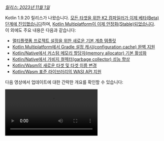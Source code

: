 [//]: # (title: Kotlin 1.9.20의 새로운 기능)

_[릴리스: 2023년 11월 1일](releases.md#release-details)_

Kotlin 1.9.20 릴리스가 나왔습니다. [모든 타겟을 위한 K2 컴파일러가 이제 베타(Beta) 단계에 진입했습니다](#new-kotlin-k2-compiler-updates)하며, [Kotlin Multiplatform이 이제 안정화(Stable)되었습니다](#kotlin-multiplatform-is-stable). 이 외에도 주요 내용은 다음과 같습니다:

*   [멀티플랫폼 프로젝트 설정을 위한 새로운 기본 계층 템플릿](#template-for-configuring-multiplatform-projects)
*   [Kotlin Multiplatform에서 Gradle 설정 캐시(configuration cache) 완벽 지원](#full-support-for-the-gradle-configuration-cache-in-kotlin-multiplatform)
*   [Kotlin/Native에서 커스텀 메모리 할당자(memory allocator) 기본 활성화](#custom-memory-allocator-enabled-by-default)
*   [Kotlin/Native에서 가비지 컬렉터(garbage collector) 성능 향상](#performance-improvements-for-the-garbage-collector)
*   [Kotlin/Wasm의 새로운 타겟 및 타겟 이름 변경](#new-wasm-wasi-target-and-the-renaming-of-the-wasm-target-to-wasm-js)
*   [Kotlin/Wasm 표준 라이브러리의 WASI API 지원](#support-for-the-wasi-api-in-the-standard-library)

다음 영상에서 업데이트에 대한 간략한 개요를 확인할 수 있습니다:

<video src="https://www.youtube.com/v/Ol_96CHKqg8" title="Kotlin 1.9.20의 새로운 기능"/>

## IDE 지원

1.9.20을 지원하는 Kotlin 플러그인은 다음에서 사용할 수 있습니다:

| IDE            | 지원 버전                     |
|----------------|----------------------------------------|
| IntelliJ IDEA  | 2023.1.x, 2023.2.x, 2023.x             |
| Android Studio | Hedgehog (2023.1.1), Iguana (2023.2.1) |

> IntelliJ IDEA 2023.3.x 및 Android Studio Iguana (2023.2.1) Canary 15부터 Kotlin 플러그인은 자동으로 포함되고 업데이트됩니다. 프로젝트의 Kotlin 버전만 업데이트하면 됩니다.
>
{style="note"}

## 새로운 Kotlin K2 컴파일러 업데이트

JetBrains의 Kotlin 팀은 새로운 K2 컴파일러의 안정화 작업을 계속하고 있습니다. 이 컴파일러는 주요 성능 향상을 가져오고, 새로운 언어 기능 개발 속도를 높이며, Kotlin이 지원하는 모든 플랫폼을 통합하고, 멀티플랫폼 프로젝트를 위한 더 나은 아키텍처를 제공할 것입니다.

K2는 현재 모든 타겟에서 **베타(Beta)** 상태입니다. [릴리스 블로그 게시물에서 자세히 읽어보기](https://blog.jetbrains.com/kotlin/2023/11/kotlin-1-9-20-released/)

### Kotlin/Wasm 지원

이번 릴리스부터 Kotlin/Wasm은 새로운 K2 컴파일러를 지원합니다. [프로젝트에서 활성화하는 방법을 알아보세요](#how-to-enable-the-kotlin-k2-compiler).

### K2와 함께 kapt 컴파일러 플러그인 미리보기

> kapt 컴파일러 플러그인의 K2 지원은 [Experimental](components-stability.md) (실험적 기능)입니다. 옵트인(opt-in)이 필요하며(자세한 내용은 아래 참조), 평가 목적으로만 사용해야 합니다.
>
{style="warning"}

1.9.20에서는 K2 컴파일러와 함께 [kapt 컴파일러 플러그인](kapt.md)을 사용할 수 있습니다.
프로젝트에서 K2 컴파일러를 사용하려면 `gradle.properties` 파일에 다음 옵션을 추가하세요:

```text
kotlin.experimental.tryK2=true
kapt.use.k2=true
```

또는 다음 단계를 완료하여 kapt에 K2를 활성화할 수 있습니다:
1.  `build.gradle.kts` 파일에서 [언어 버전](gradle-compiler-options.md#example-of-setting-languageversion)을 `2.0`으로 설정하세요.
2.  `gradle.properties` 파일에 `kapt.use.k2=true`를 추가하세요.

K2 컴파일러와 함께 kapt를 사용할 때 문제가 발생하면 [이슈 트래커](http://kotl.in/issue)에 보고해 주세요.

### Kotlin K2 컴파일러 활성화 방법

#### Gradle에서 K2 활성화

Kotlin K2 컴파일러를 활성화하고 테스트하려면 다음 컴파일러 옵션과 함께 새 언어 버전을 사용하세요:

```bash
-language-version 2.0
```

`build.gradle.kts` 파일에 지정할 수 있습니다:

```kotlin
kotlin {
    sourceSets.all {
        languageSettings {
            languageVersion = "2.0"
        }
    }
}
```

#### Maven에서 K2 활성화

Kotlin K2 컴파일러를 활성화하고 테스트하려면 `pom.xml` 파일의 `<project/>` 섹션을 업데이트하세요:

```xml
<properties>
    <kotlin.compiler.languageVersion>2.0</kotlin.compiler.languageVersion>
</properties>
```

#### IntelliJ IDEA에서 K2 활성화

IntelliJ IDEA에서 Kotlin K2 컴파일러를 활성화하고 테스트하려면 **Settings** | **Build, Execution, Deployment** | **Compiler** | **Kotlin Compiler**로 이동하여 **Language Version** 필드를 `2.0 (experimental)`로 업데이트하세요.

### 새로운 K2 컴파일러에 대한 피드백 남기기

어떤 피드백이라도 감사히 받겠습니다!

*   Kotlin Slack에서 K2 개발자에게 직접 피드백을 제공하세요. [초대받아](https://surveys.jetbrains.com/s3/kotlin-slack-sign-up?_gl=1*ju6cbn*_ga*MTA3MTk5NDkzMC4xNjQ2MDY3MDU4*_ga_9J976DJZ68*MTY1ODMzNzA3OS4xMDAuMS4xNjU4MzQwODEwLjYw) [#k2-early-adopters](https://kotlinlang.slack.com/archives/C03PK0PE257) 채널에 참여하세요.
*   새로운 K2 컴파일러 사용 중 발생한 문제는 [이슈 트래커](https://kotl.in/issue)에 보고해 주세요.
*   JetBrains가 K2 사용에 대한 익명 데이터를 수집하도록 [사용 통계 전송 옵션](https://www.jetbrains.com/help/idea/settings-usage-statistics.html)을 활성화하세요.

## Kotlin/JVM

버전 1.9.20부터 컴파일러는 Java 21 바이트코드를 포함하는 클래스를 생성할 수 있습니다.

## Kotlin/Native

Kotlin 1.9.20에는 새로운 메모리 할당자가 기본으로 활성화된 안정적인 메모리 관리자, 가비지 컬렉터 성능 향상 및 기타 업데이트가 포함되어 있습니다:

*   [커스텀 메모리 할당자 기본 활성화](#custom-memory-allocator-enabled-by-default)
*   [가비지 컬렉터 성능 향상](#performance-improvements-for-the-garbage-collector)
*   [`klib` 아티팩트의 점진적 컴파일](#incremental-compilation-of-klib-artifacts)
*   [라이브러리 연결(linkage) 문제 관리](#managing-library-linkage-issues)
*   [클래스 생성자 호출 시 컴패니언 객체 초기화](#companion-object-initialization-on-class-constructor-calls)
*   [모든 cinterop 선언에 대한 옵트인(opt-in) 요구 사항](#opt-in-requirement-for-all-cinterop-declarations)
*   [링커 오류에 대한 커스텀 메시지](#custom-message-for-linker-errors)
*   [레거시 메모리 관리자 제거](#removal-of-the-legacy-memory-manager)
*   [타겟 티어(tier) 정책 변경](#change-to-our-target-tiers-policy)

### 커스텀 메모리 할당자 기본 활성화

Kotlin 1.9.20에는 새로운 메모리 할당자가 기본으로 활성화되어 제공됩니다. 이 할당자는 이전 기본 할당자인 `mimalloc`을 대체하도록 설계되었으며, 가비지 컬렉션을 더 효율적으로 만들고 [Kotlin/Native 메모리 관리자](native-memory-manager.md)의 런타임 성능을 향상시킵니다.

새로운 커스텀 할당자는 시스템 메모리를 페이지로 나누어 순차적으로 독립적인 스위핑(sweeping)을 허용합니다. 각 할당은 페이지 내의 메모리 블록이 되며, 페이지는 블록 크기를 추적합니다. 다양한 페이지 유형은 여러 할당 크기에 최적화되어 있습니다. 메모리 블록의 순차적인 배열은 할당된 모든 블록을 효율적으로 반복할 수 있도록 합니다.

스레드가 메모리를 할당할 때, 할당 크기에 따라 적절한 페이지를 찾습니다. 스레드는 다양한 크기 범주에 대한 페이지 세트를 유지합니다. 일반적으로 주어진 크기에 대한 현재 페이지는 할당을 수용할 수 있습니다. 그렇지 않으면 스레드는 공유 할당 공간에서 다른 페이지를 요청합니다. 이 페이지는 이미 사용 가능하거나, 스위핑이 필요하거나, 먼저 생성해야 할 수 있습니다.

새로운 할당자는 여러 개의 독립적인 할당 공간을 동시에 허용하여, Kotlin 팀이 성능을 더욱 향상시키기 위해 다양한 페이지 레이아웃을 실험할 수 있도록 할 것입니다.

#### 커스텀 메모리 할당자 활성화 방법

Kotlin 1.9.20부터 새로운 메모리 할당자가 기본으로 설정됩니다. 추가 설정은 필요 없습니다.

메모리 소비가 높다고 판단되면, Gradle 빌드 스크립트에서 `-Xallocator=mimalloc` 또는 `-Xallocator=std` 옵션을 사용하여 `mimalloc` 또는 시스템 할당자로 다시 전환할 수 있습니다. 새로운 메모리 할당자 개선에 도움을 주시려면 [YouTrack](https://kotl.in/issue)에 해당 문제를 보고해 주세요.

새로운 할당자 설계에 대한 기술적인 내용은 이 [README](https://github.com/JetBrains/kotlin/blob/master/kotlin-native/runtime/src/alloc/custom/README.md)를 참조하세요.

### 가비지 컬렉터 성능 향상

Kotlin 팀은 새로운 Kotlin/Native 메모리 관리자의 성능과 안정성을 지속적으로 개선하고 있습니다. 이번 릴리스에서는 가비지 컬렉터(GC)에 몇 가지 중요한 변경 사항이 적용되었으며, 1.9.20의 주요 내용은 다음과 같습니다:

*   [GC 일시 중지 시간 단축을 위한 완전 병렬 마크](#full-parallel-mark-to-reduce-the-pause-time-for-the-gc)
*   [할당 성능 향상을 위해 메모리를 큰 청크로 추적](#tracking-memory-in-big-chunks-to-improve-the-allocation-performance)

#### GC 일시 중지 시간 단축을 위한 완전 병렬 마크

이전에는 기본 가비지 컬렉터가 부분적인 병렬 마크만 수행했습니다. 뮤테이터(mutator) 스레드가 일시 중지되면, 스레드 로컬 변수 및 호출 스택과 같은 자체 루트에서 GC 시작을 마크했습니다. 그 동안 별도의 GC 스레드는 전역 루트와, 네이티브 코드를 활발히 실행 중이어서 일시 중지되지 않은 모든 뮤테이터의 루트를 마크하는 역할을 했습니다.

이러한 접근 방식은 전역 객체의 수가 제한적이고 뮤테이터 스레드가 Kotlin 코드를 실행하는 실행 가능 상태에서 상당한 시간을 보내는 경우에 잘 작동했습니다. 하지만 일반적인 iOS 애플리케이션의 경우는 그렇지 않습니다.

이제 GC는 일시 중지된 뮤테이터, GC 스레드 및 선택적 마커 스레드를 결합하여 마크 큐를 처리하는 완전 병렬 마크를 사용합니다. 기본적으로 마킹(marking) 프로세스는 다음을 통해 수행됩니다:

*   일시 중지된 뮤테이터. 자신의 루트를 처리한 후 코드를 활발히 실행하지 않을 때 유휴 상태로 있는 대신, 전체 마킹 프로세스에 기여합니다.
*   GC 스레드. 이는 최소한 하나의 스레드가 마킹을 수행하도록 보장합니다.

이 새로운 접근 방식은 마킹 프로세스를 더 효율적으로 만들어 GC의 일시 중지 시간을 단축합니다.

#### 할당 성능 향상을 위해 메모리를 큰 청크로 추적

이전에는 GC 스케줄러가 각 객체의 할당을 개별적으로 추적했습니다. 그러나 새로운 기본 커스텀 할당자나 `mimalloc` 메모리 할당자 모두 각 객체에 대해 별도의 저장 공간을 할당하지 않습니다. 이들은 여러 객체를 위해 한 번에 큰 영역을 할당합니다.

Kotlin 1.9.20에서는 GC가 개별 객체 대신 영역을 추적합니다. 이는 각 할당에서 수행되는 작업 수를 줄여 작은 객체 할당 속도를 높이고, 따라서 가비지 컬렉터의 메모리 사용량을 최소화하는 데 도움이 됩니다.

### `klib` 아티팩트의 점진적 컴파일

> 이 기능은 [Experimental](components-stability.md#stability-levels-explained) (실험적 기능)입니다. 언제든지 삭제되거나 변경될 수 있습니다. 옵트인(opt-in)이 필요합니다(자세한 내용은 아래 참조). 평가 목적으로만 사용해야 합니다. [YouTrack](https://kotl.in/issue)에 대한 피드백을 주시면 감사하겠습니다.
>
{style="warning"}

Kotlin 1.9.20은 Kotlin/Native를 위한 새로운 컴파일 시간 최적화를 도입합니다. `klib` 아티팩트의 네이티브 코드 컴파일은 이제 부분적으로 점진적입니다.

디버그 모드에서 Kotlin 소스 코드를 네이티브 바이너리로 컴파일할 때, 컴파일은 두 단계를 거칩니다:

1.  소스 코드는 `klib` 아티팩트로 컴파일됩니다.
2.  `klib` 아티팩트는 의존성과 함께 바이너리로 컴파일됩니다.

두 번째 단계의 컴파일 시간을 최적화하기 위해 팀은 이미 의존성에 대한 컴파일러 캐시를 구현했습니다. 이들은 네이티브 코드로 한 번만 컴파일되며, 그 결과는 바이너리가 컴파일될 때마다 재사용됩니다. 하지만 프로젝트 소스에서 빌드된 `klib` 아티팩트는 프로젝트 변경 시 항상 네이티브 코드로 완전히 재컴파일되었습니다.

새로운 점진적 컴파일을 사용하면, 프로젝트 모듈 변경이 소스 코드의 `klib` 아티팩트 부분 재컴파일만 유발하는 경우, `klib`의 일부만 바이너리로 다시 컴파일됩니다.

점진적 컴파일을 활성화하려면 `gradle.properties` 파일에 다음 옵션을 추가하세요:

```none
kotlin.incremental.native=true
```

문제가 발생하면 [YouTrack](https://kotl.in/issue)에 보고해 주세요.

### 라이브러리 연결(linkage) 문제 관리

이번 릴리스에서는 Kotlin/Native 컴파일러가 Kotlin 라이브러리 내의 연결(linkage) 문제를 처리하는 방식이 개선되었습니다. 이제 오류 메시지에 해시(hash) 대신 시그니처 이름(signature name)을 사용하여 더 읽기 쉬운 선언이 포함되어 문제를 더 쉽게 찾고 해결할 수 있습니다. 다음은 예시입니다:

```text
No function found for symbol 'org.samples/MyClass.removedFunction|removedFunction(kotlin.Int;kotlin.String){}[0]'
```

Kotlin/Native 컴파일러는 서드파티 Kotlin 라이브러리 간의 연결(linkage) 문제를 감지하고 런타임에 오류를 보고합니다. 한 서드파티 Kotlin 라이브러리의 작성자가 다른 서드파티 Kotlin 라이브러리가 사용하는 실험적 API에 호환되지 않는 변경을 가하는 경우 이러한 문제가 발생할 수 있습니다.

Kotlin 1.9.20부터 컴파일러는 기본적으로 연결 문제를 자동으로 감지합니다. 프로젝트에서 이 설정을 조정할 수 있습니다:

*   이러한 문제를 컴파일 로그에 기록하려면 `-Xpartial-linkage-loglevel=WARNING` 컴파일러 옵션을 사용하여 경고를 활성화하세요.
*   또한 `-Xpartial-linkage-loglevel=ERROR`를 사용하여 보고된 경고의 심각도를 컴파일 오류로 높일 수도 있습니다. 이 경우 컴파일이 실패하고 컴파일 로그에 모든 오류가 표시됩니다. 이 옵션을 사용하여 연결 문제를 더 자세히 검토하세요.

```kotlin
// An example of passing compiler options in a Gradle build file:
kotlin {
    macosX64("native") {
        binaries.executable()

        compilations.configureEach {
            compilerOptions.configure {
                // To report linkage issues as warnings:
                freeCompilerArgs.add("-Xpartial-linkage-loglevel=WARNING")

                // To raise linkage warnings to errors:
                freeCompilerArgs.add("-Xpartial-linkage-loglevel=ERROR")
            }
        }
    }
}
```

이 기능에 예상치 못한 문제가 발생하면 언제든지 `-Xpartial-linkage=disable` 컴파일러 옵션을 사용하여 옵트아웃(opt out)할 수 있습니다. 이러한 경우 [이슈 트래커](https://kotl.in/issue)에 주저하지 말고 보고해 주세요.

### 클래스 생성자 호출 시 컴패니언 객체 초기화

Kotlin 1.9.20부터 Kotlin/Native 백엔드는 클래스 생성자에서 컴패니언 객체에 대한 정적 초기화자(static initializer)를 호출합니다:

```kotlin
class Greeting {
    companion object {
        init {
            print("Hello, Kotlin!") 
        }
    }
}

fun main() {
    val start = Greeting() // "Hello, Kotlin!" 출력
}
```

이제 이 동작은 Kotlin/JVM과 통일되었습니다. Kotlin/JVM에서는 Java 정적 초기화자의 의미 체계와 일치하는 해당 클래스가 로드(해결)될 때 컴패니언 객체가 초기화됩니다.

이제 이 기능의 구현이 플랫폼 간에 더 일관성이 있어 Kotlin Multiplatform 프로젝트에서 코드를 공유하기가 더 쉬워졌습니다.

### 모든 cinterop 선언에 대한 옵트인(opt-in) 요구 사항

Kotlin 1.9.20부터 `cinterop` 도구가 C 및 Objective-C 라이브러리(예: libcurl, libxml)에서 생성한 모든 Kotlin 선언은 `@ExperimentalForeignApi`로 표시됩니다. 옵트인 어노테이션이 없으면 코드가 컴파일되지 않습니다.

이 요구 사항은 C 및 Objective-C 라이브러리 임포트의 [Experimental](components-stability.md#stability-levels-explained) 상태를 반영합니다. 프로젝트의 특정 영역으로 사용을 제한하는 것이 좋습니다. 이는 임포트 안정화 작업이 시작되면 마이그레이션을 더 쉽게 해줄 것입니다.

> Kotlin/Native와 함께 제공되는 네이티브 플랫폼 라이브러리(예: Foundation, UIKit, POSIX)의 경우, 일부 API에만 `@ExperimentalForeignApi`를 통한 옵트인(opt-in)이 필요합니다. 이 경우, 옵트인 요구 사항에 대한 경고가 표시됩니다.
>
{style="note"}

### 링커 오류에 대한 커스텀 메시지

라이브러리 작성자인 경우, 이제 커스텀 메시지를 통해 사용자가 링커 오류를 해결하도록 도울 수 있습니다.

Kotlin 라이브러리가 C 또는 Objective-C 라이브러리에 의존하는 경우(예: [CocoaPods 통합](https://www.jetbrains.com/help/kotlin-multiplatform-dev/multiplatform-cocoapods-overview.html) 사용), 해당 라이브러리 사용자는 이러한 종속 라이브러리를 로컬 머신에 가지고 있거나 프로젝트 빌드 스크립트에 명시적으로 구성해야 합니다. 그렇지 않은 경우, 사용자는 혼란스러운 "Framework not found" 메시지를 받곤 했습니다.

이제 컴파일 실패 메시지에 특정 지침이나 링크를 제공할 수 있습니다. 이를 위해 `-Xuser-setup-hint` 컴파일러 옵션을 `cinterop`에 전달하거나, `.def` 파일에 `userSetupHint=message` 속성을 추가하세요.

### 레거시 메모리 관리자 제거

[새로운 메모리 관리자](native-memory-manager.md)는 Kotlin 1.6.20에서 도입되어 1.7.20에서 기본값이 되었습니다. 그 이후로 추가 업데이트 및 성능 개선이 이루어졌으며, 이제 안정화되었습니다.

이제 사용 중단 주기를 완료하고 레거시 메모리 관리자를 제거할 때가 되었습니다. 아직 사용 중이라면, `gradle.properties`에서 `kotlin.native.binary.memoryModel=strict` 옵션을 제거하고 [마이그레이션 가이드](native-migration-guide.md)에 따라 필요한 변경 사항을 적용하세요.

### 타겟 티어(tier) 정책 변경

저희는 [티어 1 지원](native-target-support.md#tier-1)에 대한 요구 사항을 업그레이드하기로 결정했습니다. Kotlin 팀은 이제 티어 1에 해당하는 타겟에 대해 컴파일러 릴리스 간 소스 및 바이너리 호환성을 제공하는 데 전념하고 있습니다. 또한 컴파일 및 실행이 가능하도록 CI 도구로 정기적으로 테스트되어야 합니다. 현재 티어 1에는 macOS 호스트를 위한 다음 타겟이 포함됩니다:

*   `macosX64`
*   `macosArm64`
*   `iosSimulatorArm64`
*   `iosX64`

Kotlin 1.9.20에서는 이전에 사용이 중단된 여러 타겟도 제거했습니다. 즉,

*   `iosArm32`
*   `watchosX86`
*   `wasm32`
*   `mingwX86`
*   `linuxMips32`
*   `linuxMipsel32`

현재 [지원되는 타겟](native-target-support.md)의 전체 목록을 참조하세요.

## Kotlin Multiplatform

Kotlin 1.9.20은 Kotlin Multiplatform의 안정화에 중점을 두고 있으며, 새로운 프로젝트 위자드 및 기타 주목할 만한 기능으로 개발자 경험을 개선하기 위한 새로운 단계를 밟고 있습니다:

*   [Kotlin Multiplatform 안정화(Stable)](#kotlin-multiplatform-is-stable)
*   [멀티플랫폼 프로젝트 구성을 위한 템플릿](#template-for-configuring-multiplatform-projects)
*   [새로운 프로젝트 위자드](#new-project-wizard)
*   [Gradle 설정 캐시(Configuration cache) 완벽 지원](#full-support-for-the-gradle-configuration-cache-in-kotlin-multiplatform)
*   [Gradle에서 새로운 표준 라이브러리 버전 더 쉽게 구성](#easier-configuration-of-new-standard-library-versions-in-gradle)
*   [서드파티 cinterop 라이브러리 기본 지원](#default-support-for-third-party-cinterop-libraries)
*   [Compose Multiplatform 프로젝트에서 Kotlin/Native 컴파일 캐시 지원](#support-for-kotlin-native-compilation-caches-in-compose-multiplatform-projects)
*   [호환성 가이드라인](#compatibility-guidelines)

### Kotlin Multiplatform 안정화(Stable)

1.9.20 릴리스는 Kotlin의 발전에 있어 중요한 이정표를 세웠습니다: [Kotlin Multiplatform](https://www.jetbrains.com/help/kotlin-multiplatform-dev/get-started.html)이 드디어 안정화(Stable)되었습니다. 이는 이 기술이 프로젝트에서 안전하게 사용될 수 있으며, 프로덕션 준비가 100% 완료되었음을 의미합니다. 또한 Kotlin Multiplatform의 향후 개발은 엄격한 [하위 호환성 규칙](https://kotlinfoundation.org/language-committee-guidelines/)에 따라 계속될 것임을 의미합니다.

Kotlin Multiplatform의 일부 고급 기능은 아직 발전 중임을 유의하세요. 이러한 기능을 사용할 때, 사용 중인 기능의 현재 안정화 상태를 설명하는 경고가 표시될 것입니다. IntelliJ IDEA에서 실험적 기능을 사용하기 전에, **Settings** | **Advanced Settings** | **Kotlin** | **Experimental Multiplatform**에서 명시적으로 활성화해야 합니다.

*   Kotlin Multiplatform 안정화 및 향후 계획에 대해 자세히 알아보려면 [Kotlin 블로그](https://blog.jetbrains.com/kotlin/2023/11/kotlin-multiplatform-stable/)를 방문하세요.
*   안정화 과정에서 어떤 중요한 변경 사항이 있었는지 확인하려면 [멀티플랫폼 호환성 가이드](https://www.jetbrains.com/help/kotlin-multiplatform-dev/multiplatform-compatibility-guide.html)를 참조하세요.
*   이번 릴리스에서 부분적으로 안정화된 Kotlin Multiplatform의 중요한 부분인 [expected 및 actual 선언 메커니즘](https://www.jetbrains.com/help/kotlin-multiplatform-dev/multiplatform-expect-actual.html)에 대해 읽어보세요.

### 멀티플랫폼 프로젝트 구성을 위한 템플릿

Kotlin 1.9.20부터 Kotlin Gradle 플러그인은 인기 있는 멀티플랫폼 시나리오를 위해 공유 소스 세트를 자동으로 생성합니다. 프로젝트 설정이 이러한 시나리오 중 하나인 경우, 소스 세트 계층을 수동으로 구성할 필요가 없습니다. 프로젝트에 필요한 타겟을 명시적으로 지정하기만 하면 됩니다.

이제 Kotlin Gradle 플러그인의 새로운 기능인 기본 계층 템플릿 덕분에 설정이 더 쉬워졌습니다. 이것은 플러그인에 내장된 사전 정의된 소스 세트 계층 템플릿입니다. 선언한 타겟에 대해 Kotlin이 자동으로 생성하는 중간 소스 세트를 포함합니다. [전체 템플릿을 참조하세요](#see-the-full-hierarchy-template).

#### 더 쉽게 프로젝트 생성

Android 및 iPhone 기기를 모두 타겟팅하고 Apple 실리콘 MacBook에서 개발되는 멀티플랫폼 프로젝트를 고려해 보세요. 다양한 Kotlin 버전 간에 이 프로젝트가 어떻게 설정되는지 비교해 보세요:

<table>
   <tr>
       <td>Kotlin 1.9.0 및 이전 버전 (표준 설정)</td>
       <td>Kotlin 1.9.20</td>
   </tr>
   <tr>
<td>

```kotlin
kotlin {
    androidTarget()
    iosArm64()
    iosSimulatorArm64()

    sourceSets {
        val commonMain by getting

        val iosMain by creating {
            dependsOn(commonMain)
        }

        val iosArm64Main by getting {
            dependsOn(iosMain)
        }

        val iosSimulatorArm64Main by getting {
            dependsOn(iosMain)
        }
    }
}
```

</td>
<td>

```kotlin
kotlin {
    androidTarget()
    iosArm64()
    iosSimulatorArm64()

    // The iosMain source set is created automatically
}
```

</td>
</tr>
</table>

기본 계층 템플릿을 사용하면 프로젝트를 설정하는 데 필요한 상용구 코드의 양이 상당히 줄어드는 것을 확인할 수 있습니다.

코드에서 `androidTarget`, `iosArm64`, `iosSimulatorArm64` 타겟을 선언하면 Kotlin Gradle 플러그인은 템플릿에서 적합한 공유 소스 세트를 찾아 자동으로 생성해 줍니다. 결과적인 계층 구조는 다음과 같습니다:

![An example of the default target hierarchy in use](default-hierarchy-example.svg){thumbnail="true" width="350" thumbnail-same-file="true"}

녹색 소스 세트는 실제로 프로젝트에 생성되어 포함되며, 기본 템플릿의 회색 소스 세트는 무시됩니다.

#### 소스 세트에 대한 자동 완성 사용

생성된 프로젝트 구조로 작업하기 쉽게 하기 위해, IntelliJ IDEA는 이제 기본 계층 템플릿으로 생성된 소스 세트에 대해 자동 완성을 제공합니다:

<img src="multiplatform-hierarchy-completion.animated.gif" alt="IDE completion for source set names" width="350" preview-src="multiplatform-hierarchy-completion.png"/>

또한 Kotlin은 해당 타겟을 선언하지 않아 존재하지 않는 소스 세트에 접근하려고 하면 경고를 표시합니다. 아래 예시에는 JVM 타겟이 없습니다 (동일하지 않은 `androidTarget`만 있음). 하지만 `jvmMain` 소스 세트를 사용해보고 어떤 일이 발생하는지 확인해 봅시다:

```kotlin
kotlin {
    androidTarget()
    iosArm64()
    iosSimulatorArm64()

    sourceSets {
        jvmMain {
        }
    }
}
```

이 경우, Kotlin은 빌드 로그에 경고를 보고합니다:

```none
w: Accessed 'source set jvmMain' without registering the jvm target:
  kotlin {
      jvm() /* <- register the 'jvm' target */

      sourceSets.jvmMain.dependencies {

      }
  }
```

#### 타겟 계층 설정

Kotlin 1.9.20부터 기본 계층 템플릿이 자동으로 활성화됩니다. 대부분의 경우 추가 설정은 필요하지 않습니다.

그러나 1.9.20 이전에 생성된 기존 프로젝트를 마이그레이션하는 경우, 이전에 `dependsOn()` 호출을 사용하여 중간 소스를 수동으로 도입했다면 경고가 발생할 수 있습니다. 이 문제를 해결하려면 다음을 수행하세요:

*   중간 소스 세트가 현재 기본 계층 템플릿에 의해 커버되는 경우, 모든 수동 `dependsOn()` 호출과 `by creating` 구문으로 생성된 소스 세트를 제거하세요.

    모든 기본 소스 세트 목록을 확인하려면 [전체 계층 템플릿](#see-the-full-hierarchy-template)을 참조하세요.

*   기본 계층 템플릿이 제공하지 않는 추가 소스 세트(예: macOS와 JVM 타겟 간에 코드를 공유하는 소스 세트)를 사용하고 싶다면, `applyDefaultHierarchyTemplate()`을 사용하여 템플릿을 명시적으로 다시 적용하고 `dependsOn()`을 사용하여 평소와 같이 추가 소스 세트를 수동으로 구성하여 계층 구조를 조정하세요:

    ```kotlin
    kotlin {
        jvm()
        macosArm64()
        iosArm64()
        iosSimulatorArm64()

        // Apply the default hierarchy explicitly. It'll create, for example, the iosMain source set:
        applyDefaultHierarchyTemplate()

        sourceSets {
            // Create an additional jvmAndMacos source set
            val jvmAndMacos by creating {
                dependsOn(commonMain.get())
            }

            macosArm64Main.get().dependsOn(jvmAndMacos)
            jvmMain.get().dependsOn(jvmAndMacos)
        }
    }
    ```

*   프로젝트에 템플릿에서 생성된 것과 정확히 같은 이름을 가지지만 서로 다른 타겟 세트 간에 공유되는 소스 세트가 이미 있는 경우, 현재 템플릿의 소스 세트 간 기본 `dependsOn` 관계를 수정할 방법이 없습니다.

    이 경우, 기본 계층 템플릿이나 수동으로 생성된 소스 세트 중에서 목적에 맞는 다른 소스 세트를 찾는 방법이 있습니다. 다른 방법은 템플릿에서 완전히 옵트아웃(opt out)하는 것입니다.

    옵트아웃하려면 `gradle.properties`에 `kotlin.mpp.applyDefaultHierarchyTemplate=false`를 추가하고 다른 모든 소스 세트를 수동으로 구성하세요.

    저희는 현재 이러한 경우의 설정 프로세스를 간소화하기 위해 자신만의 계층 템플릿을 생성하기 위한 API를 개발 중입니다.

#### 전체 계층 템플릿 보기 {initial-collapse-state="collapsed" collapsible="true"}

프로젝트가 컴파일될 타겟을 선언하면, 플러그인은 템플릿에서 해당하는 공유 소스 세트를 선택하여 프로젝트에 생성합니다.

![Default hierarchy template](full-template-hierarchy.svg)

> 이 예시는 프로젝트의 프로덕션 부분만 보여주며, `Main` 접미사를 생략했습니다 (예: `commonMain` 대신 `common` 사용). 하지만 `*Test` 소스에서도 모든 것이 동일합니다.
>
{style="tip"}

### 새로운 프로젝트 위자드

JetBrains 팀은 크로스 플랫폼 프로젝트를 생성하는 새로운 방법인 [Kotlin Multiplatform 웹 위자드](https://kmp.jetbrains.com)를 소개합니다.

새로운 Kotlin Multiplatform 위자드의 첫 번째 구현은 가장 인기 있는 Kotlin Multiplatform 사용 사례를 다룹니다. 이전 프로젝트 템플릿에 대한 모든 피드백을 통합하여 아키텍처를 가능한 한 견고하고 신뢰할 수 있게 만들었습니다.

새로운 위자드는 통합된 백엔드와 다양한 프론트엔드를 가질 수 있는 분산 아키텍처를 가지고 있으며, 웹 버전이 첫 단계입니다. 저희는 향후 IDE 버전 구현과 명령줄 도구 생성을 모두 고려하고 있습니다. 웹에서는 항상 위자드의 최신 버전을 사용할 수 있지만, IDE에서는 다음 릴리스를 기다려야 합니다.

새로운 위자드를 사용하면 프로젝트 설정이 그 어느 때보다 쉬워집니다. 모바일, 서버, 데스크톱 개발을 위한 타겟 플랫폼을 선택하여 필요에 맞게 프로젝트를 맞춤 설정할 수 있습니다. 향후 릴리스에서는 웹 개발 지원도 추가할 계획입니다.

<img src="multiplatform-web-wizard.png" alt="Multiplatform web wizard" width="400"/>

새로운 프로젝트 위자드는 이제 Kotlin으로 크로스 플랫폼 프로젝트를 생성하는 선호되는 방법입니다. 1.9.20부터 Kotlin 플러그인은 IntelliJ IDEA에서 더 이상 **Kotlin Multiplatform** 프로젝트 위자드를 제공하지 않습니다.

새로운 위자드는 초기 설정을 쉽게 안내하여 온보딩 프로세스를 훨씬 원활하게 만듭니다. 문제가 발생하면 [YouTrack](https://kotl.in/issue)에 보고하여 위자드 사용 경험을 개선하는 데 도움을 주세요.

<a href="https://kmp.jetbrains.com">
   <img src="multiplatform-create-project-button.png" alt="프로젝트 생성" style="block"/>
</a>

### Kotlin Multiplatform에서 Gradle 설정 캐시(Configuration cache) 완벽 지원

이전에는 Kotlin 멀티플랫폼 라이브러리에서 사용할 수 있었던 Gradle 설정 캐시의 [미리보기](whatsnew19.md#preview-of-the-gradle-configuration-cache)를 도입했습니다. 1.9.20에서는 Kotlin Multiplatform 플러그인이 한 단계 더 나아갑니다.

이제 [Kotlin CocoaPods Gradle 플러그인](https://www.jetbrains.com/help/kotlin-multiplatform-dev/multiplatform-cocoapods-dsl-reference.html)뿐만 아니라 `embedAndSignAppleFrameworkForXcode`와 같이 Xcode 빌드에 필요한 통합 작업에서도 Gradle 설정 캐시를 지원합니다.

이제 모든 멀티플랫폼 프로젝트에서 개선된 빌드 시간을 활용할 수 있습니다. Gradle 설정 캐시는 구성 단계의 결과를 후속 빌드에 재사용하여 빌드 프로세스를 가속화합니다. 자세한 내용과 설정 지침은 [Gradle 문서](https://docs.gradle.org/current/userguide/configuration_cache.html#config_cache:usage)를 참조하세요.

### Gradle에서 새로운 표준 라이브러리 버전 더 쉽게 구성

멀티플랫폼 프로젝트를 생성하면 표준 라이브러리(`stdlib`)에 대한 의존성이 각 소스 세트에 자동으로 추가됩니다. 이는 멀티플랫폼 프로젝트를 시작하는 가장 쉬운 방법입니다.

이전에는 표준 라이브러리에 대한 의존성을 수동으로 구성하려면 각 소스 세트에 대해 개별적으로 구성해야 했습니다. `kotlin-stdlib:1.9.20`부터는 `commonMain` 루트 소스 세트에서 의존성을 **한 번만** 구성하면 됩니다:

<table>
   <tr>
       <td>표준 라이브러리 버전 1.9.10 및 이전</td>
       <td>표준 라이브러리 버전 1.9.20</td>
   </tr>
   <tr>
<td>

```kotlin
kotlin {
    sourceSets {
        // For the common source set
        val commonMain by getting {
            dependencies {
                implementation("org.jetbrains.kotlin:kotlin-stdlib-common:1.9.10")
            }
        }

        // For the JVM source set
        val jvmMain by getting {
            dependencies {
                implementation("org.jetbrains.kotlin:kotlin-stdlib:1.9.10")
            }
        }

        // For the JS source set
        val jsMain by getting {
            dependencies {
                implementation("org.jetbrains.kotlin:kotlin-stdlib-js:1.9.10")
            }
        }
    }
}
```

</td>
<td>

```kotlin
kotlin {
    sourceSets {
        commonMain {
            dependencies {
                implementation("org.jetbrains.kotlin:kotlin-stdlib:1.9.20")
            }
        }
    }
}
```

</td>
</tr>
</table>

이러한 변경은 표준 라이브러리의 Gradle 메타데이터에 새로운 정보가 포함됨으로써 가능해졌습니다. 이를 통해 Gradle은 다른 소스 세트에 대한 올바른 표준 라이브러리 아티팩트를 자동으로 해결할 수 있습니다.

### 서드파티 cinterop 라이브러리 기본 지원

Kotlin 1.9.20은 [Kotlin CocoaPods Gradle](https://www.jetbrains.com/help/kotlin-multiplatform-dev/multiplatform-cocoapods-overview.html) 플러그인이 적용된 프로젝트에서 모든 cinterop 의존성에 대해 기본 지원(옵트인 지원 대신)을 추가합니다.

이는 이제 플랫폼별 의존성에 제한받지 않고 더 많은 네이티브 코드를 공유할 수 있음을 의미합니다. 예를 들어, `iosMain` 공유 소스 세트에 [Pod 라이브러리에 대한 의존성](https://www.jetbrains.com/help/kotlin-multiplatform-dev/multiplatform-cocoapods-libraries.html)을 추가할 수 있습니다.

이전에는 Kotlin/Native 배포판과 함께 제공되는 [플랫폼별 라이브러리](native-platform-libs.md)(예: Foundation, UIKit, POSIX)에서만 작동했습니다. 이제 모든 서드파티 Pod 라이브러리는 기본적으로 공유 소스 세트에서 사용할 수 있습니다. 더 이상 별도의 Gradle 속성을 지정하여 지원할 필요가 없습니다.

### Compose Multiplatform 프로젝트에서 Kotlin/Native 컴파일 캐시 지원

이번 릴리스는 Compose Multiplatform 컴파일러 플러그인과의 호환성 문제를 해결하며, 주로 iOS용 Compose Multiplatform 프로젝트에 영향을 미쳤습니다.

이 문제를 해결하기 위해 `kotlin.native.cacheKind=none` Gradle 속성을 사용하여 캐싱을 비활성화해야 했습니다. 그러나 이 해결 방법은 성능 저하를 초래했습니다. Kotlin/Native 컴파일러에서 캐싱이 작동하지 않아 컴파일 시간이 느려졌습니다.

이제 문제가 해결되었으므로, `gradle.properties` 파일에서 `kotlin.native.cacheKind=none`을 제거하고 Compose Multiplatform 프로젝트에서 개선된 컴파일 시간을 누릴 수 있습니다.

컴파일 시간 개선에 대한 더 많은 팁은 [Kotlin/Native 문서](native-improving-compilation-time.md)를 참조하세요.

### 호환성 가이드라인

프로젝트를 구성할 때, Kotlin Multiplatform Gradle 플러그인과 사용 가능한 Gradle, Xcode, Android Gradle 플러그인(AGP) 버전의 호환성을 확인하세요:

| Kotlin Multiplatform Gradle 플러그인 | Gradle | Android Gradle 플러그인 | Xcode |
|---------------------------|------|----|----|
| 1.9.20        | 7.5 및 이후 | 7.4.2–8.2 | 15.0. 자세한 내용은 아래 참조 |

이번 릴리스부터 Xcode의 권장 버전은 15.0입니다. Xcode 15.0과 함께 제공되는 라이브러리는 완전히 지원되며, Kotlin 코드의 어느 곳에서든 접근할 수 있습니다.

그러나 Xcode 14.3은 대부분의 경우 여전히 작동해야 합니다. 로컬 머신에서 버전 14.3을 사용하는 경우, Xcode 15와 함께 제공되는 라이브러리는 보이지만 접근할 수 없다는 점을 명심하세요.

## Kotlin/Wasm

1.9.20에서 Kotlin Wasm은 안정화 [알파(Alpha) 수준](components-stability.md)에 도달했습니다.

*   [Wasm GC 4단계 및 최종 Opcode와의 호환성](#compatibility-with-wasm-gc-phase-4-and-final-opcodes)
*   [새로운 `wasm-wasi` 타겟 및 `wasm` 타겟의 `wasm-js`로 이름 변경](#new-wasm-wasi-target-and-the-renaming-of-the-wasm-target-to-wasm-js)
*   [표준 라이브러리에서 WASI API 지원](#support-for-the-wasi-api-in-the-standard-library)
*   [Kotlin/Wasm API 개선](#kotlin-wasm-api-improvements)

> Kotlin Wasm은 [Alpha](components-stability.md) (알파 버전)입니다. 언제든지 변경될 수 있습니다. 평가 목적으로만 사용해야 합니다.
>
> [YouTrack](https://kotl.in/issue)에 대한 피드백을 주시면 감사하겠습니다.
>
{style="note"}

### Wasm GC 4단계 및 최종 Opcode와의 호환성

Wasm GC가 최종 단계로 진행되면서 바이너리 표현에 사용되는 상수 숫자(opcode)에 대한 업데이트가 필요합니다. Kotlin 1.9.20은 최신 opcode를 지원하므로, Wasm 프로젝트를 최신 Kotlin 버전으로 업데이트하는 것을 강력히 권장합니다.
또한 Wasm 환경을 갖춘 최신 버전의 브라우저를 사용하는 것을 권장합니다:
*   Chrome 및 Chromium 기반 브라우저의 경우 119 버전 이상.
*   Firefox의 경우 119 버전 이상. Firefox 119에서는 [Wasm GC를 수동으로 켜야 합니다](wasm-configuration.md).

### 새로운 `wasm-wasi` 타겟 및 `wasm` 타겟의 `wasm-js`로 이름 변경

이번 릴리스에서는 Kotlin/Wasm을 위한 새로운 타겟인 `wasm-wasi`를 소개합니다. 또한 `wasm` 타겟을 `wasm-js`로 변경합니다. Gradle DSL에서는 이 타겟들을 각각 `wasmWasi {}`와 `wasmJs {}`로 사용할 수 있습니다.

프로젝트에서 이 타겟들을 사용하려면 `build.gradle.kts` 파일을 업데이트하세요:

```kotlin
kotlin {
    wasmWasi {
        // ...
    }
    wasmJs {
        // ...
    }
}
```

이전에 도입된 `wasm {}` 블록은 `wasmJs {}` 블록으로 대체되어 사용이 중단되었습니다.

기존 Kotlin/Wasm 프로젝트를 마이그레이션하려면 다음을 수행하세요:
*   `build.gradle.kts` 파일에서 `wasm {}` 블록의 이름을 `wasmJs {}`로 변경하세요.
*   프로젝트 구조에서 `wasmMain` 디렉토리의 이름을 `wasmJsMain`으로 변경하세요.

### 표준 라이브러리에서 WASI API 지원

이번 릴리스에서는 Wasm 플랫폼을 위한 시스템 인터페이스인 [WASI](https://github.com/WebAssembly/WASI)를 지원합니다. WASI 지원은 Kotlin/Wasm을 브라우저 외부(예: 서버 측 애플리케이션)에서 사용하기 더 쉽게 만들어주며, 시스템 리소스에 접근하기 위한 표준화된 API 세트를 제공합니다. 또한 WASI는 외부 리소스 접근 시 또 다른 보안 계층인 역량 기반 보안(capability-based security)을 제공합니다.

Kotlin/Wasm 애플리케이션을 실행하려면 Wasm 가비지 컬렉션(GC)을 지원하는 VM(예: Node.js 또는 Deno)이 필요합니다. Wasmtime, WasmEdge 등은 아직 완전한 Wasm GC 지원을 위해 노력 중입니다.

WASI 함수를 임포트하려면 `@WasmImport` 어노테이션을 사용하세요:

```kotlin
import kotlin.wasm.WasmImport

@WasmImport("wasi_snapshot_preview1", "clock_time_get")
private external fun wasiRawClockTimeGet(clockId: Int, precision: Long, resultPtr: Int): Int
```

[전체 예시는 GitHub 리포지토리](https://github.com/Kotlin/kotlin-wasm-examples/tree/main/wasi-example)에서 확인할 수 있습니다.

> `wasmWasi`를 타겟팅하는 동안에는 [JavaScript와의 상호 운용성](wasm-js-interop.md)을 사용할 수 없습니다.
>
{style="note"}

### Kotlin/Wasm API 개선

이번 릴리스는 Kotlin/Wasm API에 몇 가지 편의성 개선을 제공합니다. 예를 들어, DOM 이벤트 리스너에 값을 반환할 필요가 없습니다:

<table>
   <tr>
       <td>1.9.20 이전</td>
       <td>1.9.20에서</td>
   </tr>
   <tr>
<td>

```kotlin
fun main() {
    window.onload = {
        document.body?.sayHello()
        null
    }
}
```

</td>
<td>

```kotlin
fun main() {
    window.onload = { document.body?.sayHello() }
}
```

</td>
</tr>
</table>

## Gradle

Kotlin 1.9.20은 Gradle 6.8.3부터 8.1까지 완전히 호환됩니다. 최신 Gradle 릴리스까지의 Gradle 버전을 사용할 수도 있지만, 그렇게 할 경우 사용 중단 경고가 발생하거나 일부 새로운 Gradle 기능이 작동하지 않을 수 있다는 점을 유의하세요.

이 버전에는 다음과 같은 변경 사항이 있습니다:
*   [내부 선언에 접근하기 위한 테스트 픽스처(test fixtures) 지원](#support-for-test-fixtures-to-access-internal-declarations)
*   [Konan 디렉토리 경로 구성을 위한 새로운 속성](#new-property-to-configure-paths-to-konan-directories)
*   [Kotlin/Native 작업에 대한 새로운 빌드 보고서 메트릭](#new-build-report-metrics-for-kotlin-native-tasks)

### 내부 선언에 접근하기 위한 테스트 픽스처(test fixtures) 지원

Kotlin 1.9.20에서 Gradle의 `java-test-fixtures` 플러그인을 사용하는 경우, [테스트 픽스처](https://docs.gradle.org/current/userguide/java_testing.html#sec:java_test_fixtures)는 이제 주 소스 세트 클래스 내의 `internal` 선언에 접근할 수 있습니다. 또한 모든 테스트 소스는 테스트 픽스처 클래스 내의 `internal` 선언도 볼 수 있습니다.

### Konan 디렉토리 경로 구성을 위한 새로운 속성

Kotlin 1.9.20에서는 `kotlin.data.dir` Gradle 속성을 사용하여 `~/.konan` 디렉토리 경로를 사용자 지정할 수 있으므로, 환경 변수 `KONAN_DATA_DIR`을 통해 구성할 필요가 없습니다.

또는 `-Xkonan-data-dir` 컴파일러 옵션을 사용하여 `cinterop` 및 `konanc` 도구를 통해 `~/.konan` 디렉토리에 대한 사용자 지정 경로를 구성할 수 있습니다.

### Kotlin/Native 작업에 대한 새로운 빌드 보고서 메트릭

Kotlin 1.9.20부터 Gradle 빌드 보고서에 Kotlin/Native 작업에 대한 메트릭이 포함됩니다. 다음은 이러한 메트릭을 포함하는 빌드 보고서의 예시입니다:

```none
Total time for Kotlin tasks: 20.81 s (93.1 % of all tasks time)
Time   |% of Kotlin time|Task                            
15.24 s|73.2 %          |:compileCommonMainKotlinMetadata
5.57 s |26.8 %          |:compileNativeMainKotlinMetadata

Task ':compileCommonMainKotlinMetadata' finished in 15.24 s
Task info:
  Kotlin language version: 2.0
Time metrics:
  Total Gradle task time: 15.24 s
  Spent time before task action: 0.16 s
  Task action before worker execution: 0.21 s
  Run native in process: 2.70 s
    Run entry point: 2.64 s
Size metrics:
  Start time of task action: 2023-07-27T11:04:17

Task ':compileNativeMainKotlinMetadata' finished in 5.57 s
Task info:
  Kotlin language version: 2.0
Time metrics:
  Total Gradle task time: 5.57 s
  Spent time before task action: 0.04 s
  Task action before worker execution: 0.02 s
  Run native in process: 1.48 s
    Run entry point: 1.47 s
Size metrics:
  Start time of task action: 2023-07-27T11:04:32
```

또한 `kotlin.experimental.tryK2` 빌드 보고서는 컴파일된 모든 Kotlin/Native 작업을 포함하고 사용된 언어 버전을 나열합니다:

```none
##### 'kotlin.experimental.tryK2' results #####
:lib:compileCommonMainKotlinMetadata: 2.0 language version
:lib:compileKotlinJvm: 2.0 language version
:lib:compileKotlinIosArm64: 2.0 language version
:lib:compileKotlinIosSimulatorArm64: 2.0 language version
:lib:compileKotlinLinuxX64: 2.0 language version
:lib:compileTestKotlinJvm: 2.0 language version
:lib:compileTestKotlinIosSimulatorArm64: 2.0 language version
:lib:compileTestKotlinLinuxX64: 2.0 language version
##### 100% (8/8) tasks have been compiled with Kotlin 2.0 #####
```

> Gradle 8.0을 사용하는 경우, 특히 Gradle 설정 캐싱이 활성화된 경우 빌드 보고서에 일부 문제가 발생할 수 있습니다. 이는 알려진 문제이며, Gradle 8.1 이상에서 수정되었습니다.
>
{style="note"}

## 표준 라이브러리

Kotlin 1.9.20에서는 [Kotlin/Native 표준 라이브러리가 안정화](#the-kotlin-native-standard-library-becomes-stable)되며, 몇 가지 새로운 기능이 있습니다:
*   [Enum 클래스 values 제네릭 함수 대체](#replacement-of-the-enum-class-values-generic-function)
*   [Kotlin/JS에서 HashMap 작업 성능 향상](#improved-performance-of-hashmap-operations-in-kotlin-js)

### Enum 클래스 values 제네릭 함수 대체

> 이 기능은 [Experimental](components-stability.md#stability-levels-explained) (실험적 기능)입니다. 언제든지 삭제되거나 변경될 수 있습니다. 옵트인(opt-in)이 필요합니다(자세한 내용은 아래 참조). 평가 목적으로만 사용해야 합니다. [YouTrack](https://kotl.in/issue)에 대한 피드백을 주시면 감사하겠습니다.
>
{style="warning"}

Kotlin 1.9.0에서 enum 클래스의 `entries` 속성이 안정화되었습니다. `entries` 속성은 합성 `values()` 함수를 대체하는 현대적이고 성능이 우수한 기능입니다. Kotlin 1.9.20의 일환으로 제네릭 `enumValues<T>()` 함수를 대체하는 `enumEntries<T>()`가 도입되었습니다.

> `enumValues<T>()` 함수는 여전히 지원되지만, 성능 영향이 적으므로 `enumEntries<T>()` 함수를 대신 사용하는 것이 좋습니다. `enumValues<T>()`를 호출할 때마다 새 배열이 생성되는 반면, `enumEntries<T>()`를 호출할 때마다 동일한 리스트가 반환되므로 훨씬 효율적입니다.
>
{style="tip"}

예시:

```kotlin
enum class RGB { RED, GREEN, BLUE }

@OptIn(ExperimentalStdlibApi::class)
inline fun <reified T : Enum<T>> printAllValues() {
    print(enumEntries<T>().joinToString { it.name })
}

printAllValues<RGB>()
// RED, GREEN, BLUE
```

#### enumEntries 함수 활성화 방법

이 기능을 사용하려면 `@OptIn(ExperimentalStdlibApi)`로 옵트인(opt-in)하고 언어 버전 1.9 이상을 사용하세요. 최신 버전의 Kotlin Gradle 플러그인을 사용하는 경우, 이 기능을 테스트하기 위해 언어 버전을 지정할 필요가 없습니다.

### Kotlin/Native 표준 라이브러리 안정화(Stable)

Kotlin 1.9.0에서 저희는 Kotlin/Native 표준 라이브러리를 안정화 목표에 더 가깝게 만들기 위해 취한 조치들을 [설명했습니다](whatsnew19.md#the-kotlin-native-standard-library-s-journey-towards-stabilization). Kotlin 1.9.20에서는 마침내 이 작업을 완료하고 Kotlin/Native 표준 라이브러리를 안정화(Stable)합니다. 다음은 이번 릴리스의 주요 내용입니다:

*   [`Vector128`](https://kotlinlang.org/api/latest/jvm/stdlib/kotlinx.cinterop/-vector128/) 클래스가 `kotlin.native` 패키지에서 `kotlinx.cinterop` 패키지로 이동했습니다.
*   Kotlin 1.9.0의 일부로 도입된 `ExperimentalNativeApi` 및 `NativeRuntimeApi` 어노테이션에 대한 옵트인(opt-in) 요구 사항 수준이 `WARNING`에서 `ERROR`로 상향 조정되었습니다.
*   Kotlin/Native 컬렉션은 이제 동시 수정(concurrent modification)을 감지합니다. 예를 들어, [`ArrayList`](https://kotlinlang.org/api/latest/jvm/stdlib/kotlin.collections/-array-list/) 및 [`HashMap`](https://kotlinlang.org/api/latest/jvm/stdlib/kotlin.collections/-hash-map/) 컬렉션에서 그렇습니다.
*   `Throwable` 클래스의 [`printStackTrace()`](https://kotlinlang.org/api/latest/jvm/stdlib/kotlin/-throwable/print-stack-trace.html) 함수는 이제 `STDOUT` 대신 `STDERR`로 출력합니다.
  > `printStackTrace()`의 출력 형식은 안정화(Stable)되지 않았으며 변경될 수 있습니다.
  >
  {style="warning"}

#### Atomics API 개선

Kotlin 1.9.0에서 저희는 Atomics API가 Kotlin/Native 표준 라이브러리가 안정화될 때 안정화될 준비가 될 것이라고 말씀드렸습니다. Kotlin 1.9.20에는 다음과 같은 추가 변경 사항이 포함되어 있습니다:

*   실험적인 `AtomicIntArray`, `AtomicLongArray`, `AtomicArray<T>` 클래스가 도입되었습니다. 이 새로운 클래스들은 Java의 아토믹 배열(atomic array)과 일관성을 유지하도록 특별히 설계되어, 향후 공통 표준 라이브러리에 포함될 수 있습니다.
  > `AtomicIntArray`, `AtomicLongArray`, `AtomicArray<T>` 클래스는 [Experimental](components-stability.md#stability-levels-explained) (실험적 기능)입니다. 언제든지 삭제되거나 변경될 수 있습니다. 사용하려면 `@OptIn(ExperimentalStdlibApi)`로 옵트인(opt-in)하세요. 평가 목적으로만 사용해야 합니다. [YouTrack](https://kotl.in/issue)에 대한 피드백을 주시면 감사하겠습니다.
  >
  {style="warning"}
*   `kotlin.native.concurrent` 패키지에서 Kotlin 1.9.0에서 `WARNING` 사용 중단 수준으로 사용 중단되었던 Atomics API의 사용 중단 수준이 `ERROR`로 상향 조정되었습니다.
*   `kotlin.concurrent` 패키지에서 사용 중단 수준이 `ERROR`였던 [`AtomicInt`](https://kotlinlang.org/api/latest/jvm/stdlib/kotlin.concurrent/-atomic-int/index.html) 및 [`AtomicLong`](https://kotlinlang.org/api/latest/jvm/stdlib/kotlin.concurrent/-atomic-long/index.html) 클래스의 멤버 함수가 제거되었습니다.
*   `AtomicReference` 클래스의 모든 [멤버 함수](https://kotlinlang.org/api/latest/jvm/stdlib/kotlin.concurrent/-atomic-reference/#functions)는 이제 아토믹 내장 함수(atomic intrinsic function)를 사용합니다.

Kotlin 1.9.20의 모든 변경 사항에 대한 자세한 내용은 [YouTrack 티켓](https://youtrack.jetbrains.com/issue/KT-61028/Behavioural-changes-to-the-Native-stdlib-API)을 참조하세요.

### Kotlin/JS에서 HashMap 작업 성능 향상

Kotlin 1.9.20은 Kotlin/JS에서 `HashMap` 작업의 성능을 향상시키고 메모리 사용량을 줄입니다. 내부적으로 Kotlin/JS는 내부 구현을 오픈 어드레싱(open addressing)으로 변경했습니다. 이는 다음과 같은 경우 성능 향상을 확인할 수 있음을 의미합니다:
*   `HashMap`에 새 요소를 삽입할 때.
*   `HashMap`에서 기존 요소를 검색할 때.
*   `HashMap`의 키 또는 값을 반복할 때.

## 문서 업데이트

Kotlin 문서에 몇 가지 주목할 만한 변경 사항이 있었습니다:
*   [JVM Metadata](https://kotlinlang.org/api/kotlinx-metadata-jvm/) API 참조 – Kotlin/JVM으로 메타데이터를 파싱하는 방법을 살펴보세요.
*   [시간 측정 가이드](time-measurement.md) – Kotlin에서 시간을 계산하고 측정하는 방법을 알아보세요.
*   [Kotlin 둘러보기](kotlin-tour-welcome.md)의 개선된 컬렉션(Collections) 챕터 – 이론과 실습이 모두 포함된 챕터를 통해 Kotlin 프로그래밍 언어의 기본을 배우세요.
*   [확정적으로 non-nullable한 타입](generics.md#definitely-non-nullable-types) – 확정적으로 non-nullable한 제네릭 타입에 대해 알아보세요.
*   개선된 [배열(Arrays) 페이지](arrays.md) – 배열과 배열을 사용해야 할 때를 알아보세요.
*   [Kotlin Multiplatform의 expected 및 actual 선언](https://www.jetbrains.com/help/kotlin-multiplatform-dev/multiplatform-expect-actual.html) – Kotlin Multiplatform의 expected 및 actual 선언 메커니즘에 대해 알아보세요.

## Kotlin 1.9.20 설치

### IDE 버전 확인

[IntelliJ IDEA](https://www.jetbrains.com/idea/download/) 2023.1.x 및 2023.2.x는 Kotlin 플러그인을 1.9.20 버전으로 업데이트하도록 자동으로 제안합니다. IntelliJ IDEA 2023.3에는 Kotlin 1.9.20 플러그인이 포함될 예정입니다.

Android Studio Hedgehog (231) 및 Iguana (232)는 다가오는 릴리스에서 Kotlin 1.9.20을 지원할 예정입니다.

새로운 명령줄 컴파일러는 [GitHub 릴리스 페이지](https://github.com/JetBrains/kotlin/releases/tag/v1.9.20)에서 다운로드할 수 있습니다.

### Gradle 설정 구성

Kotlin 아티팩트 및 의존성을 다운로드하려면 `settings.gradle(.kts)` 파일을 업데이트하여 Maven Central 저장소를 사용하도록 하세요:

```kotlin
pluginManagement {
    repositories {
        mavenCentral()
        gradlePluginPortal()
    }
}
```
{validate="false"}

저장소가 지정되지 않으면 Gradle은 사용 중단된 JCenter 저장소를 사용하므로 Kotlin 아티팩트에 문제가 발생할 수 있습니다.